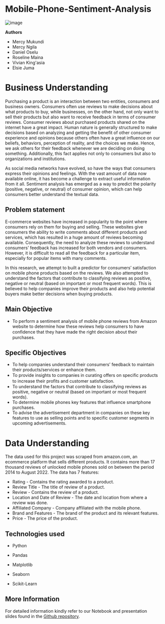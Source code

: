 # Mobile-Phone-Sentiment-Analysis

![image](https://user-images.githubusercontent.com/83387724/190923874-7f9bf7cb-54f7-43cd-8b5b-b42cdccce66b.png)

__Authors__

* Mercy Mukundi
* Mercy Ngila 
* Daniel Oselu
* Roseline Maina
* Vivian King'asia
* Elsie Juma

# Business Understanding
Purchasing a product is an interaction between two entities, consumers and business owners. Consumers often use reviews to make decisions about what products to buy, while businesses, on the other hand, not only want to sell their products but also want to receive feedback in terms of consumer reviews. Consumer reviews about purchased products shared on the internet have a great impact. Human nature is generally structured to make decisions based on analyzing and getting the benefit of other consumer experience and opinions because others often have a great influence on our beliefs, behaviors, perception of reality, and the choices we make. Hence, we ask others for their feedback whenever we are deciding on doing something. Additionally, this fact applies not only to consumers but also to organizations and institutions.

As social media networks have evolved, so have the ways that consumers express their opinions and feelings. With the vast amount of data now available online, it has become a challenge to extract useful information from it all. Sentiment analysis has emerged as a way to predict the polarity (positive, negative, or neutral) of consumer opinion, which can help consumers better understand the textual data.
## Problem statement
E-commerce websites have increased in popularity to the point where consumers rely on them for buying and selling. These websites give consumers the ability to write comments about different products and services, which has resulted in a huge amount of reviews becoming available. Consequently, the need to analyze these reviews to understand consumers’ feedback has increased for both vendors and consumers. However, it is difficult to read all the feedback for a particular item, especially for popular items with many comments.

In this research, we attempt to built a predictor for consumers’ satisfaction on mobile phone products based on the reviews. We also attempted to understand the factors that contribute to classifying reviews as positive, negative or neutral (based on important or most frequent words). This is believed to help companies improve their products and also help potential buyers make better decisions when buying products.

## Main Objective
* To perform a sentiment analysis of mobile phone reviews from Amazon website to determine how these reviews help consumers to have conﬁdence that they have made the right decision about their purchases.

## Specific Objectives
* To help companies understand their consumers’ feedback to maintain their products/services or enhance them.
* To provide insights to companies in curating offers on speciﬁc products to increase their proﬁts and customer satisfaction.
* To understand the factors that contribute to classifying reviews as positive, negative or neutral (based on important or most frequent words).
* To determine mobile phones key features that influence smartphone purchases.
* To advise the advertisement department in companies on these key features to use as selling points and to specific customer segments in upcoming advertisements.

# Data Understanding

The data used for this project was scraped from amazon.com, an ecommerce platform that sells different products. It contains more than 17 thousand reviews of unlocked mobile phones sold on between the period 2014 to August 2022. The data has 7 features:

* Rating - Contains the rating awarded to a product.
* Review Title - The title of review of a product.
* Review - Contains the review of a product.
* Location and Date of Review - The date and location from where a review was done.
* Affiliated Company - Company affiliated with the mobile phone.
* Brand and Features - The brand of the product and its relevant features.
* Price - The price of the product.

## Technologies used

* Python

* Pandas

* Matplotlib

* Seaborn

* Scikit-Learn

## More Information
For detailed information kindly refer to our Notebook and presentation slides found in the [Github repository](https://github.com/Mercy-Njambi/Mobile-Phone-Sentiment-Analysis.git).

